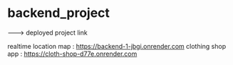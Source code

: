 # backend_project

---> deployed project link

realtime location map : https://backend-1-jbgi.onrender.com
clothing shop app : https://cloth-shop-d77e.onrender.com
